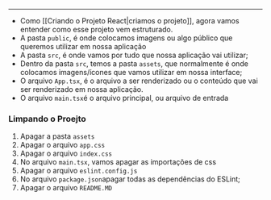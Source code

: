 ___
- Como [[Criando o Projeto React|criamos o projeto]], agora vamos entender como esse projeto vem estruturado.
- A pasta `public`, é onde colocamos imagens ou algo público que queremos utilizar em nossa aplicação
- A pasta `src`, é onde vamos por tudo que nossa aplicação vai utilizar;
- Dentro da pasta `src`, temos a pasta `assets`, que normalmente é onde colocamos imagens/ícones que vamos utilizar em nossa interface;
- O arquivo `App.tsx`, é o arquivo a ser renderizado ou o conteúdo que vai ser renderizado em nossa aplicação.
- O arquivo `main.tsx`é o arquivo principal, ou arquivo de entrada



### Limpando o Proejto
1. Apagar a pasta `assets`
2. Apagar o arquivo `app.css`
3. Apagar o arquivo `index.css`
4. No arquivo `main.tsx`, vamos apagar as importações de css
5. Apagar o arquivo `eslint.config.js`
6. No arquivo `package.json`apagar todas as dependências do ESLint;
7. Apagar o arquivo `README.MD`